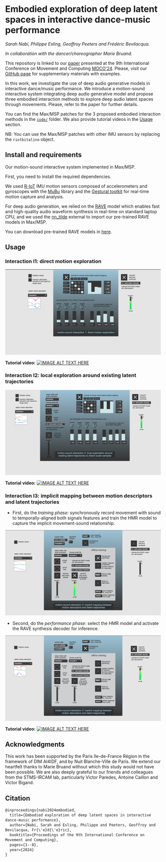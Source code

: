 # Embodied exploration of deep latent spaces in interactive dance-music performance

*Sarah Nabi, Philippe Esling, Geoffroy Peeters and Frédéric Bevilacqua.*

*In collaboration with the dancer/choreographer Marie Bruand.*

This repository is linked to our [paper](https://hal.science/hal-04602229) presented at the 9th International Conference on Movement and Computing [MOCO'24](https://moco24.movementcomputing.org/). Please, visit our [GitHub page](https://ircam-ismm.github.io/embodied-latent-exploration/) for supplementary materials with examples.

In this work, we investigate the use of deep audio generative models in interactive dance/music performance. We introduce a motion-sound interactive system integrating deep audio generative model and propose three embodied interaction methods to explore deep audio latent spaces through movements. Please, refer to the paper for further details.


You can find the Max/MSP patches for the 3 proposed embodied interaction methods in the [`code/`](https://github.com/ircam-ismm/embodied-latent-exploration/tree/main/code) folder. We also provide tutorial videos in the [Usage](#usage) section.

NB: You can use the Max/MSP patches with other IMU sensors by replacing the `riotbitalino` object.


## Install and requirements

Our motion-sound interactive system implemented in Max/MSP. 

First, you need to install the required dependencies.

We used [R-IoT](https://ismm.ircam.fr/riot/) IMU motion sensors composed of accelerometers and gyroscopes with the [MuBu](https://ismm.ircam.fr/mubu/) library and the [Gestural toolkit](https://github.com/ircam-ismm/Gestural-Sound-Toolkit) for real-time motion capture and analysis. 

For deep audio generation, we relied on the [RAVE](https://github.com/acids-ircam/RAVE) model which enables fast and high-quality audio waveform synthesis in real-time on standard laptop CPU, and we used the [nn_tilde](https://github.com/acids-ircam/nn_tilde) external to import our pre-trained RAVE models in Max/MSP. 

You can download pre-trained RAVE models in [here](https://acids-ircam.github.io/rave_models_download).

## Usage 

### Interaction I1: direct motion exploration

![interaction1](./docs/assets/img/interaction1.png)

**Tutorial video:**
[![IMAGE ALT TEXT HERE](https://img.youtube.com/vi/YEnCDyyMONs/0.jpg)](https://www.youtube.com/watch?v=YEnCDyyMONs)

### Interaction I2: local exploration around existing latent trajectories

![interaction2](./docs/assets/img/interaction2.png)

**Tutorial video:**
[![IMAGE ALT TEXT HERE](https://img.youtube.com/vi/Ys-JO3fACQ0&t/0.jpg)](https://www.youtube.com/watch?v=Ys-JO3fACQ0&t)


### Interaction I3: implicit mapping between motion descriptors and latent trajectories

- First, do the *training phase*: synchronously record movement with sound to temporally-aligned both signals features and train the HMR model to capture the implicit movement-sound relationship.

![interaction3_train](./docs/assets/img/interaction3_train.png)

- Second, do the *performance phase*: select the HMR model and activate the RAVE synthesis decoder for inference.

![interaction3_inference](./docs/assets/img/interaction3_inference.png)

**Tutorial video:**
[![IMAGE ALT TEXT HERE](https://img.youtube.com/vi/SRlr5qbBy0E/0.jpg)](https://www.youtube.com/watch?v=SRlr5qbBy0E)


## Acknowledgments

This work has been supported by the Paris Ile-de-France Région in the framework of DIM AI4IDF, and by Nuit Blanche-Ville de Paris. We extend our heartfelt thanks to Marie Bruand without which this study would not have been possible. We are also deeply grateful to our friends and colleagues from the STMS-IRCAM lab, particularly Victor Paredes, Antoine Caillon and Victor Bigand.

## Citation
```
@inproceedings{nabi2024embodied,
  title={Embodied exploration of deep latent spaces in interactive dance-music performance},
  author={Nabi, Sarah and Esling, Philippe and Peeters, Geoffroy and Bevilacqua, Fr{\'e}d{\'e}ric},
  booktitle={Proceedings of the 9th International Conference on Movement and Computing},
  pages={1--8},
  year={2024}
}
```